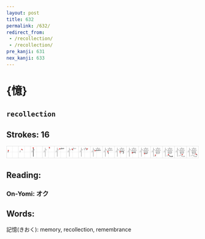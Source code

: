 ```yaml
---
layout: post
title: 632
permalink: /632/
redirect_from:
 - /recollection/
 - /recollection/
pre_kanji: 631
nex_kanji: 633
---
```


# {憶}

## `recollection`

## Strokes: 16

<div class="stroke"><img src="../images/E686B6.png" /></div>

## Reading:

### On-Yomi: オク

## Words:

記憶(きおく): memory, recollection, remembrance
